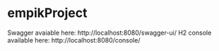 # empikProject

Swagger avaiable here: 
http://localhost:8080/swagger-ui/
H2 console available here: 
http://localhost:8080/console/
